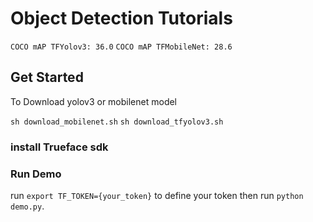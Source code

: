 
# Object Detection Tutorials

`COCO mAP TFYolov3: 36.0`
`COCO mAP TFMobileNet: 28.6`


## Get Started
To Download yolov3 or mobilenet model

`sh download_mobilenet.sh`
`sh download_tfyolov3.sh`

### install Trueface sdk


### Run Demo
run `export TF_TOKEN={your_token}`  to define your token then run `python demo.py`.